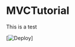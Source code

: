 # MVCTutorial

This is a test

[![Deploy](https://github.com/TewodrosS/MVCTutorial/blob/master/edited1.jpg)]
